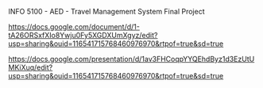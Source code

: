 INFO 5100 - AED - Travel Management System Final Project

https://docs.google.com/document/d/1-tA26ORSxfXIo8Ywju0Fy5XGDXUmXgyz/edit?usp=sharing&ouid=116541715768460976970&rtpof=true&sd=true 

https://docs.google.com/presentation/d/1av3FHCoqpYYQEhdByz1d3EzUtUMKiXuq/edit?usp=sharing&ouid=116541715768460976970&rtpof=true&sd=true 
